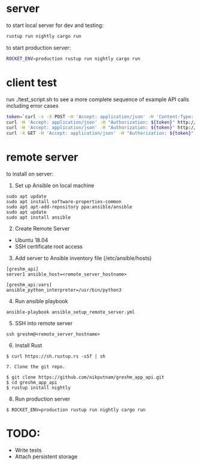 # server

to start local server for dev and testing:

```sh
rustup run nightly cargo run
```

to start production server:

```sh
ROCKET_ENV=production rustup run nightly cargo run
```


# client test

run ./test_script.sh to see a more complete sequence of example API calls including error cases

```sh
token=`curl -s -X POST -H 'Accept: application/json' -H 'Content-Type: application/json' --data '{"username":"nik","password":"cows"}' http://localhost:8000/auth`
curl -H 'Accept: application/json' -H "Authorization: ${token}" http://localhost:8000/recent
curl -H 'Accept: application/json' -H "Authorization: ${token}" http://localhost:8000/balance
curl -X GET -H 'Accept: application/json' -H "Authorization: ${token}" http://localhost:8000/spend/bob/1200.00
```

# remote server

to install on server:

1. Set up Ansible on local machine

```
sudo apt update
sudo apt install software-properties-common
sudo apt apt-add-repository ppa:ansible/ansible
sudo apt update
sudo apt install ansible
```

2. Create Remote Server
 - Ubuntu 18.04
 - SSH certificate root access

3. Add server to Ansible inventory file (/etc/ansible/hosts)

```
[greshm_api]
server1 ansible_host=<remote_server_hostname>

[greshm_api:vars]
ansible_python_interpreter=/usr/bin/python3
```

4. Run ansible playbook

```
ansible-playbook ansible_setup_remote_server.yml
```

5. SSH into remote server

```
ssh greshm@<remote_server_hostname>
```

6. Install Rust

```
$ curl https://sh.rustup.rs -sSf | sh

7. Clone the git repo.

$ git clone https://github.com/nikputnam/greshm_app_api.git
$ cd greshm_app_api
$ rustup install nightly
```

8. Run production server
```
$ ROCKET_ENV=production rustup run nightly cargo run
```


# TODO:

* Write tests
* Attach persistent storage 
